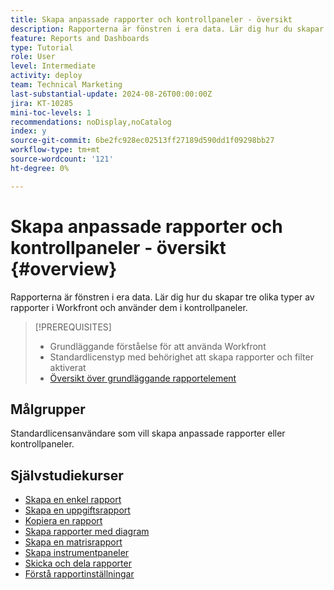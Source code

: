 ```yaml
---
title: Skapa anpassade rapporter och kontrollpaneler - översikt
description: Rapporterna är fönstren i era data. Lär dig hur du skapar tre olika typer av rapporter i Workfront och använder dem i kontrollpaneler.
feature: Reports and Dashboards
type: Tutorial
role: User
level: Intermediate
activity: deploy
team: Technical Marketing
last-substantial-update: 2024-08-26T00:00:00Z
jira: KT-10285
mini-toc-levels: 1
recommendations: noDisplay,noCatalog
index: y
source-git-commit: 6be2fc928ec02513ff27189d590dd1f09298bb27
workflow-type: tm+mt
source-wordcount: '121'
ht-degree: 0%

---
```



# Skapa anpassade rapporter och kontrollpaneler - översikt {#overview}

Rapporterna är fönstren i era data. Lär dig hur du skapar tre olika typer av rapporter i Workfront och använder dem i kontrollpaneler.

>[!PREREQUISITES]
>
>* Grundläggande förståelse för att använda Workfront
>* Standardlicenstyp med behörighet att skapa rapporter och filter aktiverat
>* [Översikt över grundläggande rapportelement](https://experienceleague.adobe.com/?recommended=Workfront-U-1-2022.1.reporting)


## Målgrupper

Standardlicensanvändare som vill skapa anpassade rapporter eller kontrollpaneler.

## Självstudiekurser

* [Skapa en enkel rapport](create-a-simple-report.md)
* [Skapa en uppgiftsrapport](create-a-task-report.md)
* [Kopiera en rapport](copy-a-report.md)
* [Skapa rapporter med diagram](create-reports-with-charts.md)
* [Skapa en matrisrapport](create-a-matrix-report.md)
* [Skapa instrumentpaneler](create-dashboards.md)
* [Skicka och dela rapporter](how-to-send-and-share-reports.md)
* [Förstå rapportinställningar](report-settings.md)


